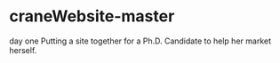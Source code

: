 # craneWebsite-master
day one
Putting a site together for a Ph.D. Candidate to help her market herself.
